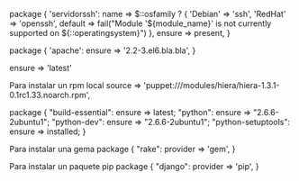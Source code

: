 package { 'servidorssh':
  name => $::osfamily ? {
    'Debian' => 'ssh',
    'RedHat' => 'openssh',
    default => fail("Module '${module_name}' is not currently supported on ${::operatingsystem}")
  },
  ensure => present,
}


package { 'apache':
  ensure => '2.2-3.el6.bla.bla',
}

ensure => 'latest'

Para instalar un rpm local
source => 'puppet:///modules/hiera/hiera-1.3.1-0.1rc1.33.noarch.rpm',


package {
  "build-essential": ensure => latest;
  "python": ensure => "2.6.6-2ubuntu1";
  "python-dev": ensure => "2.6.6-2ubuntu1";
  "python-setuptools": ensure => installed;
}

Para instalar una gema
package { "rake":
  provider => 'gem',
}

Para instalar un paquete pip
package { "django":
  provider => 'pip',
}
